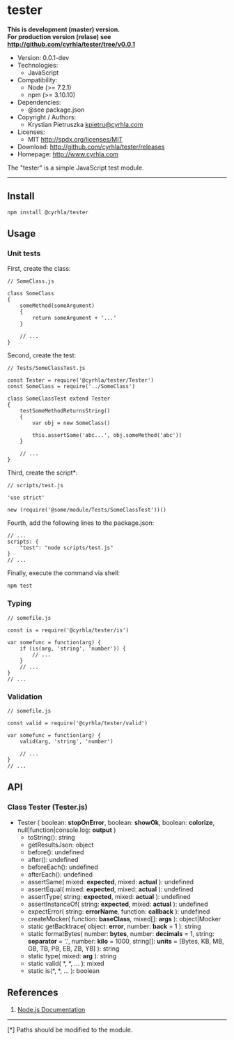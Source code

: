 tester
======
**This is development (master) version.<br> For production version (relase) see
<http://github.com/cyrhla/tester/tree/v0.0.1>**
- Version: 0.0.1-dev
- Technologies:
  - JavaScript
- Compatibility:
  - Node (>= 7.2.1)
  - npm (>= 3.10.10)
- Dependencies:
  - @see package.json
- Copyright / Authors:
  - Krystian Pietruszka <kpietru@cyrhla.com>
- Licenses:
  - MIT <http://spdx.org/licenses/MIT>
- Download: <http://github.com/cyrhla/tester/releases>
- Homepage: <http://www.cyrhla.com>

The "tester" is a simple JavaScript test module.
________________________________________________

Install
-------

    npm install @cyrhla/tester

Usage
-----

### Unit tests

First, create the class:

    // SomeClass.js

    class SomeClass
    {
        someMethod(someArgument)
        {
            return someArgument + '...'
        }

        // ...
    }

Second, create the test:

    // Tests/SomeClassTest.js

    const Tester = require('@cyrhla/tester/Tester')
    const SomeClass = require('../SomeClass')

    class SomeClassTest extend Tester
    {
        testSomeMethodReturnsString()
        {
            var obj = new SomeClass()

            this.assertSame('abc...', obj.someMethod('abc'))
        }

        // ...
    }

Third, create the script*:

    // scripts/test.js

    'use strict'

    new (require('@some/module/Tests/SomeClassTest'))()

Fourth, add the following lines to the package.json:

    // ...
    scripts: {
        "test": "node scripts/test.js"
    }
    // ...

Finally, execute the command via shell:

    npm test

### Typing

    // somefile.js

    const is = require('@cyrhla/tester/is')

    var somefunc = function(arg) {
        if (is(arg, 'string', 'number')) {
            // ...
        }
        // ...
    }
    // ...

### Validation

    // somefile.js

    const valid = require('@cyrhla/tester/valid')

    var somefunc = function(arg) {
        valid(arg, 'string', 'number')

        // ...
    }
    // ...

API
---

### Class Tester (Tester.js)

- Tester ( boolean: __stopOnError__, boolean: __showOk__, boolean: __colorize__, null|function|console.log: __output__ )
  - toString(): string
  - getResultsJson: object
  - before(): undefined
  - after(): undefined
  - beforeEach(): undefined
  - afterEach(): undefined
  - assertSame( mixed: __expected__, mixed: __actual__ ): undefined
  - assertEqual( mixed: __expected__, mixed: __actual__ ): undefined
  - assertType( string: __expected__, mixed: __actual__ ): undefined
  - assertInstanceOf( string: __expected__, mixed: __actual__ ): undefined
  - expectError( string: __errorName__, function: __callback__ ): undefined
  - createMocker( function: __baseClass__, mixed[]: __args__ ): object|Mocker
  - static getBacktrace( object: __error__, number: __back__ = 1 ): string
  - static formatBytes( number: __bytes__, number: __decimals__ = 1, string: __separator__ = '.', number: __kilo__ = 1000, string[]: __units__ = [Bytes, KB, MB, GB, TB, PB, EB, ZB, YB] ): string
  - static type( mixed: __arg__ ): string
  - static valid( *, *, ... ): mixed
  - static is(*, *, ... ): boolean

References
----------

1. [Node.js Documentation][1]

[1]: http://nodejs.org/api/modules.html

___________________________________________
[*] Paths should be modified to the module.
